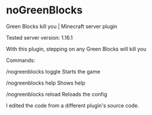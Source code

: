 # noGreenBlocks
Green Blocks kill you | Minecraft server plugin

Tested server version: 1.16.1

With this plugin, stepping on any Green Blocks will kill you

Commands:

/nogreenblocks toggle     Starts the game

/nogreenblocks help     Shows help

/nogreenblocks reload     Reloads the config


I edited the code from a different plugin's source code.
